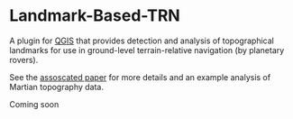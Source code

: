 # Landmark-Based-TRN
A plugin for [QGIS](https://www.qgis.org/en/site/) that provides detection and analysis of topographical landmarks for use in ground-level terrain-relative navigation (by planetary rovers).

See the [assoscated paper](https://russ-stuff.com/wp-content/uploads/2022/01/IEEE_AERO___Landmark_Based_TRN_on_Mars-POLISHED.pdf) for more details and an example analysis of Martian topography data.

Coming soon
